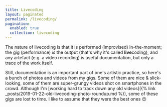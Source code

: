 ```yaml
---
title: Livecoding
layout: paginated
permalink: /livecoding/
pagination:
  enabled: true
  collection: livecoding
---
```


The nature of livecoding is that it is performed (improvised) in-the-moment; the
gig (performance) _is_ the output (that's why it's called **live**coding), and
any artefact (e.g. a video recording) is useful documentation, but only a trace
of the work itself.

Still, documentation is an important part of one's artistic practice, so here's
a bunch of photos and videos from my gigs. Some of them are nice &
slick-looking, some of them are super-grungy videos shot on smartphones in the
crowd. Although I'm [working hard to track down any old videos]({% link
_posts/2019-01-22-old-livecoding-photo-roundup.md %}), some of these gigs are lost
to time. I like to assume that they were the best ones 😉
